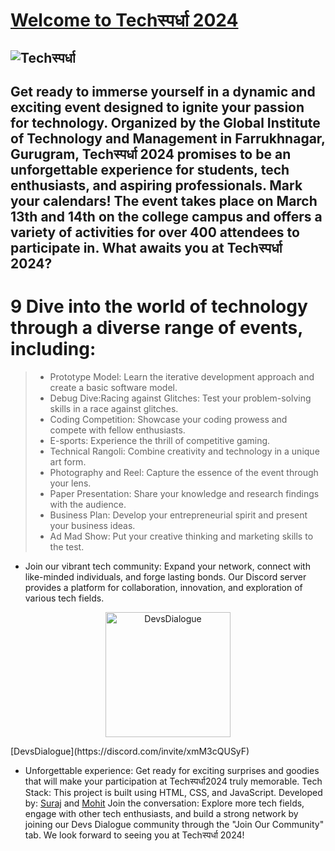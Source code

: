 #  [Welcome to Techस्पर्धा 2024](https://suraj-kumar00.github.io/GITM_TechFest/#team)

![Techस्पर्धा](./assets/Github_READEM_Banner/GITM_TechFest_Banner.png)
---
Get ready to immerse yourself in a dynamic and exciting event designed to ignite your passion for technology. Organized by the Global Institute of Technology and Management in Farrukhnagar, Gurugram, Techस्पर्धा 2024 promises to be an unforgettable experience for students, tech enthusiasts, and aspiring professionals. Mark your calendars! The event takes place on March 13th and 14th on the college campus and offers a variety of activities for over 400 attendees to participate in. What awaits you at Techस्पर्धा 2024?
---
# 9 Dive into the world of technology through a diverse range of events, including:

> * Prototype Model: Learn the iterative development approach and create a basic software model.
> * Debug Dive:Racing against Glitches: Test your problem-solving skills in a race against glitches.
> * Coding Competition: Showcase your coding prowess and compete with fellow enthusiasts.
> * E-sports: Experience the thrill of competitive gaming.
> * Technical Rangoli: Combine creativity and technology in a unique art form.
> * Photography and Reel: Capture the essence of the event through your lens.
> * Paper Presentation: Share your knowledge and research findings with the audience.
> * Business Plan: Develop your entrepreneurial spirit and present your business ideas.
> * Ad Mad Show: Put your creative thinking and marketing skills to the test.


* Join our vibrant tech community: Expand your network, connect with like-minded individuals, and forge lasting bonds. Our Discord server provides a platform for collaboration, innovation, and exploration of various tech fields.

<p align="center">
<img src="https://github.com/yash02k3/GITM_TechFest/blob/yash/contributer/assets/logo/DevsDialogue%20Logo.png" alt="DevsDialogue" width="200px" height="200px">
</p>
[DevsDialogue](https://discord.com/invite/xmM3cQUSyF)


* Unforgettable experience: Get ready for exciting surprises and goodies that will make your participation at Techस्पर्धा2024 truly memorable.
Tech Stack: This project is built using HTML, CSS, and JavaScript. 
Developed by: [Suraj](https://github.com/Suraj-kumar00) and [Mohit](https://github.com/mohitjoping) Join the conversation: Explore more tech fields, engage with other tech enthusiasts, and build a strong network by joining our Devs Dialogue community through the "Join Our Community" tab. We look forward to seeing you at Techस्पर्धा 2024!

